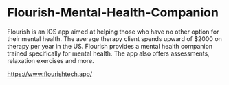 # Flourish-Mental-Health-Companion
Flourish is an IOS app aimed at helping those who have no other option for their mental health. The average therapy client spends upward of $2000 on therapy per year in the US. Flourish provides a mental health companion trained specifically for mental health. The app also offers assessments, relaxation exercises and more. 

https://www.flourishtech.app/

